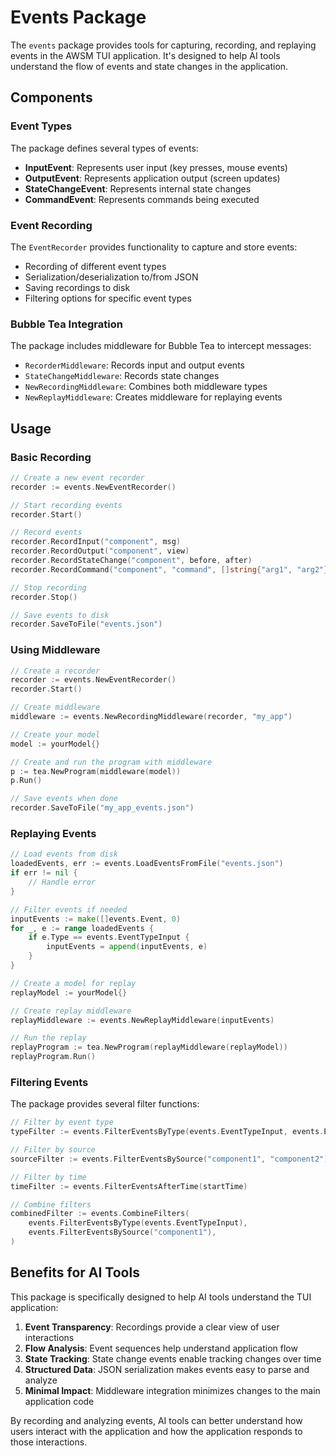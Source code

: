 # Events Package

The `events` package provides tools for capturing, recording, and replaying events in the AWSM TUI application. It's designed to help AI tools understand the flow of events and state changes in the application.

## Components

### Event Types

The package defines several types of events:

- **InputEvent**: Represents user input (key presses, mouse events)
- **OutputEvent**: Represents application output (screen updates)
- **StateChangeEvent**: Represents internal state changes
- **CommandEvent**: Represents commands being executed

### Event Recording

The `EventRecorder` provides functionality to capture and store events:

- Recording of different event types
- Serialization/deserialization to/from JSON
- Saving recordings to disk
- Filtering options for specific event types

### Bubble Tea Integration

The package includes middleware for Bubble Tea to intercept messages:

- `RecorderMiddleware`: Records input and output events
- `StateChangeMiddleware`: Records state changes
- `NewRecordingMiddleware`: Combines both middleware types
- `NewReplayMiddleware`: Creates middleware for replaying events

## Usage

### Basic Recording

```go
// Create a new event recorder
recorder := events.NewEventRecorder()

// Start recording events
recorder.Start()

// Record events
recorder.RecordInput("component", msg)
recorder.RecordOutput("component", view)
recorder.RecordStateChange("component", before, after)
recorder.RecordCommand("component", "command", []string{"arg1", "arg2"})

// Stop recording
recorder.Stop()

// Save events to disk
recorder.SaveToFile("events.json")
```

### Using Middleware

```go
// Create a recorder
recorder := events.NewEventRecorder()
recorder.Start()

// Create middleware
middleware := events.NewRecordingMiddleware(recorder, "my_app")

// Create your model
model := yourModel{}

// Create and run the program with middleware
p := tea.NewProgram(middleware(model))
p.Run()

// Save events when done
recorder.SaveToFile("my_app_events.json")
```

### Replaying Events

```go
// Load events from disk
loadedEvents, err := events.LoadEventsFromFile("events.json")
if err != nil {
    // Handle error
}

// Filter events if needed
inputEvents := make([]events.Event, 0)
for _, e := range loadedEvents {
    if e.Type == events.EventTypeInput {
        inputEvents = append(inputEvents, e)
    }
}

// Create a model for replay
replayModel := yourModel{}

// Create replay middleware
replayMiddleware := events.NewReplayMiddleware(inputEvents)

// Run the replay
replayProgram := tea.NewProgram(replayMiddleware(replayModel))
replayProgram.Run()
```

### Filtering Events

The package provides several filter functions:

```go
// Filter by event type
typeFilter := events.FilterEventsByType(events.EventTypeInput, events.EventTypeOutput)

// Filter by source
sourceFilter := events.FilterEventsBySource("component1", "component2")

// Filter by time
timeFilter := events.FilterEventsAfterTime(startTime)

// Combine filters
combinedFilter := events.CombineFilters(
    events.FilterEventsByType(events.EventTypeInput),
    events.FilterEventsBySource("component1"),
)
```

## Benefits for AI Tools

This package is specifically designed to help AI tools understand the TUI application:

1. **Event Transparency**: Recordings provide a clear view of user interactions
2. **Flow Analysis**: Event sequences help understand application flow
3. **State Tracking**: State change events enable tracking changes over time
4. **Structured Data**: JSON serialization makes events easy to parse and analyze
5. **Minimal Impact**: Middleware integration minimizes changes to the main application code

By recording and analyzing events, AI tools can better understand how users interact with the application and how the application responds to those interactions.